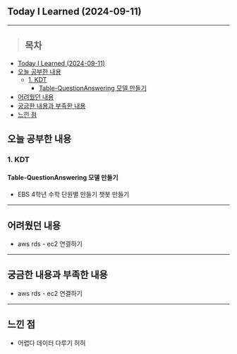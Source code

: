 ## Today I Learned (2024-09-11)
---
> ## 목차
- [Today I Learned (2024-09-11)](#today-i-learned-2024-09-11)
- [오늘 공부한 내용](#오늘-공부한-내용)
  - [1. KDT](#1-kdt)
    - [Table-QuestionAnswering 모델 만들기](#table-questionanswering-모델-만들기)
- [어려웠던 내용](#어려웠던-내용)
- [궁금한 내용과 부족한 내용](#궁금한-내용과-부족한-내용)
- [느낀 점](#느낀-점)

## 오늘 공부한 내용
### 1. KDT
#### Table-QuestionAnswering 모델 만들기
- EBS 4학년 수학 단원별 만들기 챗봇 만들기
---
## 어려웠던 내용
- aws rds - ec2 연결하기
---
## 궁금한 내용과 부족한 내용
- aws rds - ec2 연결하기
---
## 느낀 점
- 어렵다 데이터 다루기 허허

<!-- <img src="이미지 주소" width="100%" height="100%"/> -->
